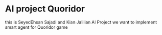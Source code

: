 # AI project Quoridor

this is SeyedEhsan Sajadi and Kian Jalilian AI Project
we want to implement smart agent for Quoridor game
